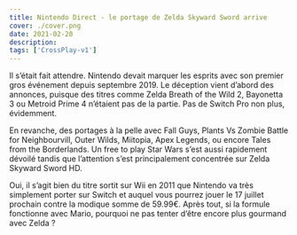 ```yaml
---
title: Nintendo Direct - le portage de Zelda Skyward Sword arrive
cover: ./cover.png
date: 2021-02-20
description: 
tags: ['CrossPlay-v1']
---
```

Il s’était fait attendre. Nintendo devait marquer les esprits avec son premier gros événement depuis septembre 2019. Le déception vient d’abord des annonces, puisque des titres comme Zelda Breath of the Wild 2, Bayonetta 3 ou Metroid Prime 4 n’étaient pas de la partie. Pas de Switch Pro non plus, évidemment.

En revanche, des portages à la pelle avec Fall Guys, Plants Vs Zombie Battle for Neighbourvill, Outer Wilds, Miitopia, Apex Legends, ou encore Tales from the Borderlands. Un free to play Star Wars s’est aussi rapidement dévoilé tandis que l’attention s’est principalement concentrée sur Zelda Skyward Sword HD.

Oui, il s’agit bien du titre sortit sur Wii en 2011 que Nintendo va très simplement porter sur Switch et auquel vous pourrez jouer le 17 juillet prochain contre la modique somme de 59.99€. Après tout, si la formule fonctionne avec Mario, pourquoi ne pas tenter d’être encore plus gourmand avec Zelda ?

